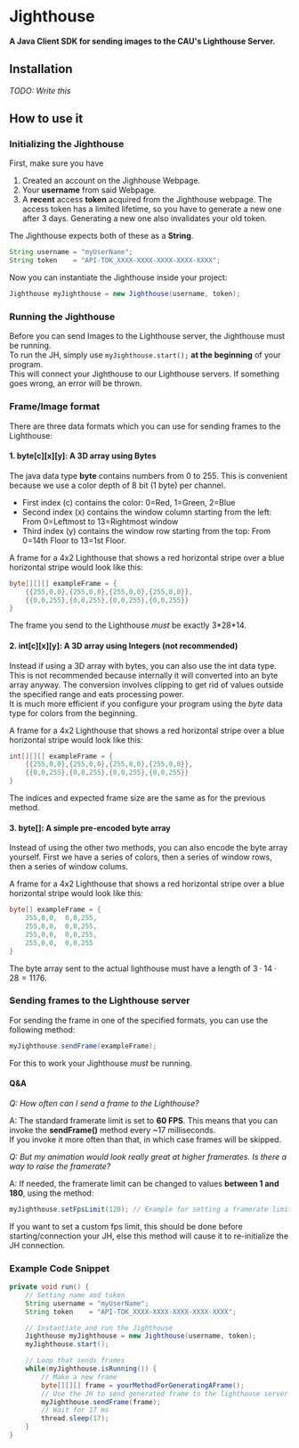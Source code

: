 # Jighthouse
**A Java Client SDK for sending images to the CAU's Lighthouse Server.**


## Installation
*TODO: Write this*

## How to use it

### Initializing the Jighthouse
First, make sure you have
1. Created an account on the Jighhouse Webpage.
2. Your **username** from said Webpage.
3. A **recent** access **token** acquired from the Jighthouse webpage. The access token has a limited lifetime, so you have to generate a new one after 3 days. Generating a new one also invalidates your old token.  

The Jighthouse expects both of these as a **String**.
```java
String username = "myUserName";
String token    = "API-TOK_XXXX-XXXX-XXXX-XXXX-XXXX";
```
  
Now you can instantiate the Jighthouse inside your project:
```java
Jighthouse myJighthouse = new Jighthouse(username, token);
```

### Running the Jighthouse
Before you can send Images to the Lighthouse server, the Jighthouse must be running.   
To run the JH, simply use  `myJighthouse.start();` **at the beginning** of your program.  
This will connect your Jighthouse to our Lighthouse servers. If something goes wrong, an error will be thrown.

### Frame/Image format
There are three data formats which you can use for sending frames to the Lighthouse: 

#### 1. byte[c][x][y]: A 3D array using Bytes 
The java data type **byte** contains numbers from 0 to 255. This is convenient because we use a color depth of 8 bit (1 byte) per channel.  
- First index (c) contains the color: 0=Red, 1=Green, 2=Blue
- Second index (x) contains the window column starting from the left: From 0=Leftmost to 13=Rightmost window
- Third index (y) contains the window row starting from the top: From 0=14th Floor to 13=1st Floor.

A frame for a 4x2 Lighthouse that shows a red horizontal stripe over a blue horizontal stripe would look like this:
```java
byte[][][] exampleFrame = {
    {{255,0,0},{255,0,0},{255,0,0},{255,0,0}},
    {{0,0,255},{0,0,255},{0,0,255},{0,0,255}}
}
```

The frame you send to the Lighthouse *must* be exactly 3\*28\*14.

#### 2. int[c][x][y]: A 3D array using Integers (not recommended)
Instead if using a 3D array with bytes, you can also use the int data type. This is not recommended because internally it will converted into an byte array anyway. The conversion involves clipping to get rid of values outside the specified range and eats processing power.  
It is much more efficient if you configure your program using the *byte* data type for colors from the beginning.

A frame for a 4x2 Lighthouse that shows a red horizontal stripe over a blue horizontal stripe would look like this:
```java
int[][][] exampleFrame = {
    {{255,0,0},{255,0,0},{255,0,0},{255,0,0}},
    {{0,0,255},{0,0,255},{0,0,255},{0,0,255}}
}
```

The indices and expected frame size are the same as for the previous method.

#### 3. byte[]: A simple pre-encoded byte array  
Instead of using the other two methods, you can also encode the byte array yourself.
First we have a series of colors, then a series of window rows, then a series of window colums.

A frame for a 4x2 Lighthouse that shows a red horizontal stripe over a blue horizontal stripe would look like this:
```java
byte[] exampleFrame = {
    255,0,0,  0,0,255,  
    255,0,0,  0,0,255,
    255,0,0,  0,0,255,  
    255,0,0,  0,0,255
}
```

The byte array sent to the actual lighthouse must have a length of $3\cdot 14\cdot 28 = 1176$.

### Sending frames to the Lighthouse server
For sending the frame in one of the specified formats, you can use the following method:
```java
myJighthouse.sendFrame(exampleFrame);
```
For this to work your Jighthouse *must* be running.

#### Q&A

*Q: How often can I send a frame to the Lighthouse?*

A: The standard framerate limit is set to **60 FPS**. This means that you can invoke the **sendFrame()** method every ~17 milliseconds.  
  If you invoke it more often than that, in which case frames will be skipped.

*Q: But my animation would look really great at higher framerates. Is there a way to raise the framerate?*

A: If needed, the framerate limit can be changed to values **between 1 and 180**, using the method:
```java
myJighthouse.setFpsLimit(120); // Example for setting a framerate limit of 120 fps
```
If you want to set a custom fps limit, this should be done before starting/connection your JH, else this method will cause it to re-initialize the JH connection.

### Example Code Snippet

```java
private void run() {
    // Setting name and token
    String username = "myUserName";
    String token    = "API-TOK_XXXX-XXXX-XXXX-XXXX-XXXX";

    // Instantiate and run the Jighthouse
    Jighthouse myJighthouse = new Jighthouse(username, token);
    myJighthouse.start();

    // Loop that sends frames
    while(myJighthouse.isRunning()) {
        // Make a new frame
        byte[][][] frame = yourMethodForGeneratingAFrame();
        // Use the JH to send generated frame to the lighthouse server
        myJighthouse.sendFrame(frame);
        // Wait for 17 ms
        thread.sleep(17);
    }
}
```